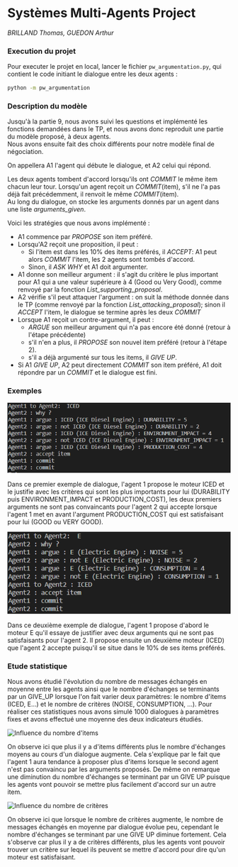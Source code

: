 # Systèmes Multi-Agents Project

_BRILLAND Thomas, GUEDON Arthur_

### Execution du projet

Pour executer le projet en local, lancer le fichier `pw_argumentation.py`, qui contient le code initiant le dialogue entre les deux agents :

```sh
python -m pw_argumentation
```

### Description du modèle

Jusqu'à la partie 9, nous avons suivi les questions et implémenté les fonctions demandées dans le TP, et nous avons donc reproduit une partie du modèle proposé, à deux agents.  
Nous avons ensuite fait des choix différents pour notre modèle final de négociation.

On appellera A1 l'agent qui débute le dialogue, et A2 celui qui répond.

Les deux agents tombent d'accord lorsqu'ils ont _COMMIT_ le même item chacun leur tour. Lorsqu'un agent reçoit un _COMMIT_(item), s'il ne l'a pas déjà fait précédemment, il renvoit le même _COMMIT_(item).  
Au long du dialogue, on stocke les arguments donnés par un agent dans une liste _arguments_given_.

Voici les stratégies que nous avons implémenté :

- A1 commence par _PROPOSE_ son item préféré.
- Lorsqu'A2 reçoit une proposition, il peut :
  - Si l'item est dans les 10% des items préférés, il _ACCEPT_: A1 peut alors _COMMIT_ l'item, les 2 agents sont tombés d'accord.
  - Sinon, il _ASK WHY_ et A1 doit argumenter.
- A1 donne son meilleur argument : il s'agit du critère le plus important pour A1 qui a une valeur supérieure à 4 (Good ou Very Good), comme renvoyé par la fonction _List_supporting_proposal_.
- A2 vérifie s'il peut attaquer l'argument : on suit la méthode donnée dans le TP (comme renvoyé par la fonction _List_attacking_proposal_); sinon il _ACCEPT_ l'item, le dialogue se termine après les deux _COMMIT_
- Lorsque A1 reçoit un contre-argument, il peut :
  - _ARGUE_ son meilleur argument qui n'a pas encore été donné (retour à l'étape précédente)
  - s'il n'en a plus, il _PROPOSE_ son nouvel item préféré (retour à l'étape 2).
  - s'il a déjà argumenté sur tous les items, il _GIVE UP_.
- Si A1 _GIVE UP_, A2 peut directement _COMMIT_ son item préféré, A1 doit répondre par un _COMMIT_ et le dialogue est fini.

### Exemples

![Exemple de dialogue entre deux agents 1](example1.png?raw=true "Exemple 1")

Dans ce premier exemple de dialogue, l'agent 1 propose le moteur ICED et le justifie avec les critères qui sont les plus importants pour lui (DURABILITY puis ENVIRONMENT_IMPACT et PRODUCTION_COST), les deux premiers arguments ne sont pas convaincants pour l'agent 2 qui accepte lorsque l'agent 1 met en avant l'argument PRODUCTION_COST qui est satisfaisant pour lui (GOOD ou VERY GOOD).

![Exemple de dialogue entre deux agents 2](example2.png?raw=true "Exemple 2")

Dans ce deuxième exemple de dialogue, l'agent 1 propose d'abord le moteur E qu'il essaye de justifier avec deux arguments qui ne sont pas satisfaisants pour l'agent 2. Il propose ensuite un deuxième moteur (ICED) que l'agent 2 accepte puisqu'il se situe dans le 10% de ses items préférés.

### Etude statistique

Nous avons étudié l'évolution du nombre de messages échangés en moyenne entre les agents ainsi que le nombre d'échanges se terminants par un GIVE_UP lorsque l'on fait varier deux paramètres: le nombre d'items (ICED, E...) et le nombre de critères (NOISE, CONSUMPTION, ...). Pour réaliser ces statistiques nous avons simulé 1000 dialogues à paramètres fixes et avons effectué une moyenne des deux indicateurs étudiés.

![Influence du nombre d'items](stats_items?raw=true "Influence du nombre d'items")

On observe ici que plus il y a d'items différents plus le nombre d'échanges moyens au cours d'un dialogue augmente. Cela s'explique par le fait que l'agent 1 aura tendance à proposer plus d'items lorsque le second agent n'est pas convaincu par les arguments proposés. De même on remarque une diminution du nombre d'échanges se terminant par un GIVE UP puisque les agents vont pouvoir se mettre plus facilement d'accord sur un autre item.

![Influence du nombre de critères](stats_criteria?raw=true "Influence du nombre de critères")

On observe ici que lorsque le nombre de critères augmente, le nombre de messages échangés en moyenne par dialogue évolue peu, cependant le nombre d'échanges se terminant par une GIVE UP diminue fortement. Cela s'observe car plus il y a de critères différents, plus les agents vont pouvoir trouver un critère sur lequel ils peuvent se mettre d'accord pour dire qu'un moteur est satisfaisant.
